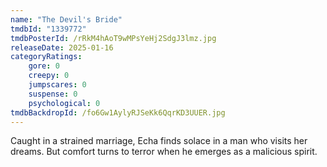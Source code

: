 ```yaml
---
name: "The Devil's Bride"
tmdbId: "1339772"
tmdbPosterId: /rRkM4hAoT9wMPsYeHj2SdgJ3lmz.jpg
releaseDate: 2025-01-16
categoryRatings:
    gore: 0
    creepy: 0
    jumpscares: 0
    suspense: 0
    psychological: 0
tmdbBackdropId: /fo6Gw1AylyRJSeKk6QqrKD3UUER.jpg
---
```

Caught in a strained marriage, Echa finds solace in a man who visits her dreams. But comfort turns to terror when he emerges as a malicious spirit.
